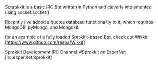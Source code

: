 Scrapkkit is a basic IRC Bot written in Python and cleverly implemented using socket.socket()

Recently i've added a quotes database functionality to it, which requires MongoDB, pyMongo, and Mongokit.

for an example of a fully loaded Sprokkit-based Bot, check out Wikkit [https://www.github.com/resba/Wikkit]

Sprokkit Development IRC Channel: #Sprokkit on EsperNet [irc.esper.net/sprokkit]